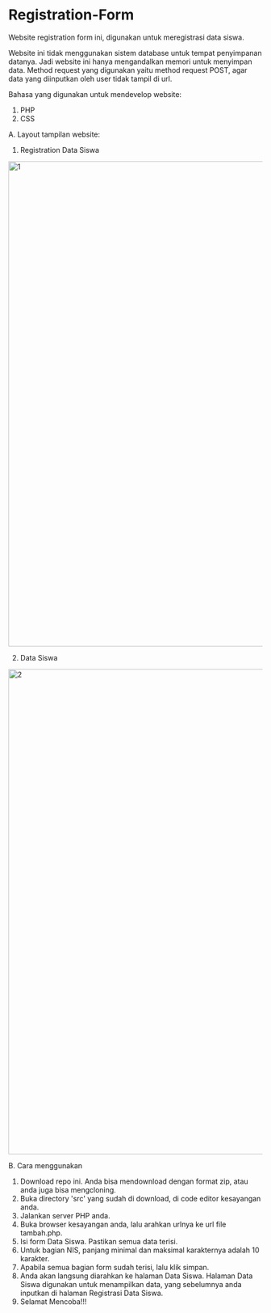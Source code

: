 # Registration-Form

Website registration form ini, digunakan untuk meregistrasi data siswa. 

Website ini tidak menggunakan sistem database untuk tempat penyimpanan datanya. Jadi website ini hanya mengandalkan memori untuk menyimpan data. Method request yang digunakan yaitu method request POST, agar data yang diinputkan oleh user tidak tampil di url.

Bahasa yang digunakan untuk mendevelop website:
1. PHP
2. CSS



A. Layout tampilan website:

1. Registration Data Siswa

<img width="960" alt="1" src="https://user-images.githubusercontent.com/76804759/163653129-0925f85e-44da-4077-8006-7b7464df66fd.png">


2. Data Siswa

<img width="960" alt="2" src="https://user-images.githubusercontent.com/76804759/163654189-ae810aca-d0e6-4a5d-9e01-7078ea9ce08d.png">


B. Cara menggunakan

1. Download repo ini. Anda bisa mendownload dengan format zip, atau anda juga bisa mengcloning.
2. Buka directory 'src' yang sudah di download, di code editor kesayangan anda.
3. Jalankan server PHP anda.
4. Buka browser kesayangan anda, lalu arahkan urlnya ke url file tambah.php.
5. Isi form Data Siswa. Pastikan semua data terisi.
6. Untuk bagian NIS, panjang minimal dan maksimal karakternya adalah 10 karakter.
7. Apabila semua bagian form sudah terisi, lalu klik simpan.
8. Anda akan langsung diarahkan ke halaman Data Siswa. Halaman Data Siswa digunakan untuk menampilkan data, yang sebelumnya anda inputkan di halaman Registrasi Data Siswa.
9. Selamat Mencoba!!!
